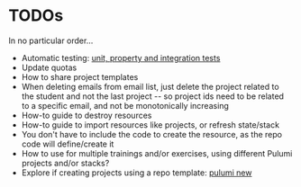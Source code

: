 # TODOs

In no particular order...

- Automatic testing: [unit, property and integration tests](https://www.pulumi.com/docs/using-pulumi/testing/)
- Update quotas
- How to share project templates
- When deleting emails from email list, just delete the project related to the student and not the last project -- so project ids need to be related to a specific email, and not be monotonically increasing
- How-to guide to destroy resources
- How-to guide to import resources like projects, or refresh state/stack
- You don't have to include the code to create the resource, as the repo code will define/create it
- How to use for multiple trainings and/or exercises, using different Pulumi projects and/or stacks?
- Explore if creating projects using a repo template: [pulumi new](https://www.pulumi.com/docs/cli/commands/pulumi_new/#:~:text=To%20create%20a%20project%20from%20a%20specific%20source%20control%20location%2C%20pass%20the%20url%20as%20follows%20e.g.)
